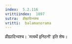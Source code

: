 ```yaml
---
index:  5.2.116
vrittiindex:  1897
sutra:  व्रीह्यादिभ्यश्च
vritti:  balamanorama 
---
```


व्रीह्यादिभ्यश्च। `मत्वर्थे इनिठनौ' इति शेषः। 

